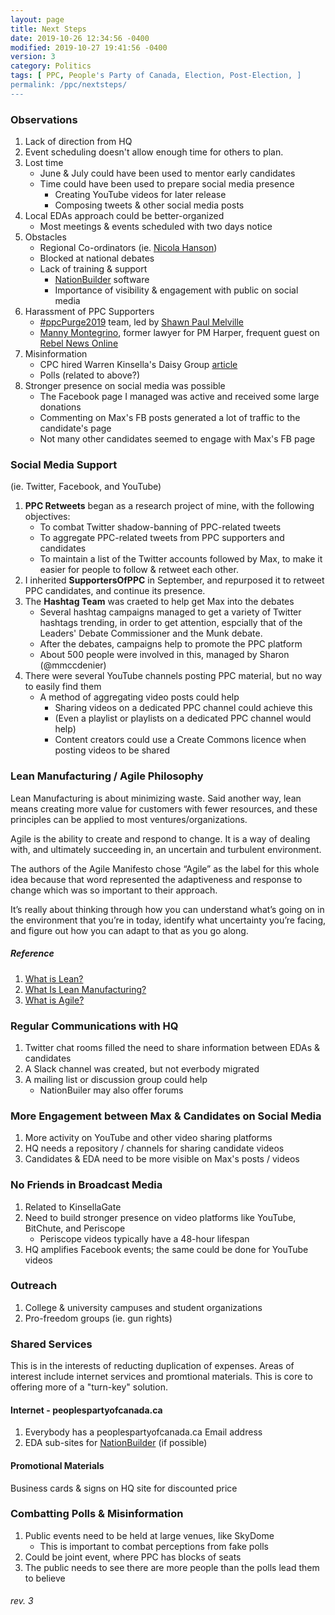 ```yaml
---
layout: page
title: Next Steps
date: 2019-10-26 12:34:56 -0400
modified: 2019-10-27 19:41:56 -0400
version: 3
category: Politics
tags: [ PPC, People's Party of Canada, Election, Post-Election, ]
permalink: /ppc/nextsteps/
---
```

### Observations
1. Lack of direction from HQ
2. Event scheduling doesn't allow enough time for others to plan.
2. Lost time
    - June & July could have been used to mentor early candidates
    - Time could have been used to prepare social media presence
        - Creating YouTube videos for later release
        - Composing tweets & other social media posts
2. Local EDAs approach could be better-organized
    - Most meetings & events scheduled with two days notice
2. Obstacles
    - Regional Co-ordinators (ie. [Nicola Hanson][1])
    - Blocked at national debates
    - Lack of training & support
        - [NationBuilder][12] software
        - Importance of visibility & engagement with public on social media
2. Harassment of PPC Supporters
    - [#ppcPurge2019][6] team, led by [Shawn Paul Melville][2]
    - [Manny Montegrino][3], former lawyer for PM Harper, frequent guest on [Rebel News Online][7]
2. Misinformation
    - CPC hired Warren Kinsella's Daisy Group [article][10]
    - Polls (related to above?)
2. Stronger presence on social media was possible
	- The Facebook page I managed was active and received some large donations
	- Commenting on Max's FB posts generated a lot of traffic to the candidate's page
	- Not many other candidates seemed to engage with Max's FB page

### Social Media Support
(ie. Twitter, Facebook, and YouTube)
1. **PPC Retweets** began as a research project of mine, with the following objectives:
	- To combat Twitter shadow-banning of PPC-related tweets
	- To aggregate PPC-related tweets from PPC supporters and candidates
	- To maintain a list of the Twitter accounts followed by Max, to make it easier for people to follow & retweet each other.
2. I inherited **SupportersOfPPC** in September, and repurposed it to retweet PPC candidates, and continue its presence.
2. The **Hashtag Team** was craeted to help get Max into the debates
	- Several hashtag campaigns managed to get a variety of Twitter hashtags trending, in order to get attention, espcially that of the Leaders' Debate Commissioner and the Munk debate.
	- After the debates, campaigns help to promote the PPC platform
	- About 500 people were involved in this, managed by Sharon (@mmccdenier)
2. There were several YouTube channels posting PPC material, but no way to easily find them
	- A method of aggregating video posts could help
		- Sharing videos on a dedicated PPC channel could achieve this
		- (Even a playlist or playlists on a dedicated PPC channel would help)
		- Content creators could use a Create Commons licence when posting videos to be shared

### Lean Manufacturing / Agile Philosophy
Lean Manufacturing is about minimizing waste.  Said another way, lean means
creating more value for customers with fewer resources, and these principles
can be applied to most ventures/organizations.

Agile is the ability to create and respond to change. It is a way of dealing with,
and ultimately succeeding in, an uncertain and turbulent environment.

The authors of the Agile Manifesto chose “Agile” as the label for this whole idea
because that word represented the adaptiveness and response to change which was so
important to their approach.

It’s really about thinking through how you can understand what’s going on in the
environment that you’re in today, identify what uncertainty you’re facing, and
figure out how you can adapt to that as you go along.

##### Reference
1. [What is Lean?][9]
2. [What Is Lean Manufacturing?][8]
2. [What is Agile?][11]

### Regular Communications with HQ
1. Twitter chat rooms filled the need to share information between EDAs & candidates
2. A Slack channel was created, but not everbody migrated
2. A mailing list or discussion group could help
	- NationBuiler may also offer forums

### More Engagement between Max & Candidates on Social Media
1. More activity on YouTube and other video sharing platforms
2. HQ needs a repository / channels for sharing candidate videos
2. Candidates & EDA need to be more visible on Max's posts / videos

### No Friends in Broadcast Media
1. Related to KinsellaGate
2. Need to build stronger presence on video platforms like YouTube, BitChute, and Periscope
	- Periscope videos typically have a 48-hour lifespan
2. HQ amplifies Facebook events; the same could be done for YouTube videos

### Outreach
1. College & university campuses and student organizations
2. Pro-freedom groups (ie. gun rights)

### Shared Services
This is in the interests of reducting duplication of expenses.  Areas of interest
include internet services and promtional materials.  This is core to offering more
of a "turn-key" solution.

#### Internet - peoplespartyofcanada.ca
1. Everybody has a peoplespartyofcanada.ca Email address
2. EDA sub-sites for [NationBuilder][12] (if possible)

#### Promotional Materials
Business cards & signs on HQ site for discounted price

### Combatting Polls & Misinformation
1. Public events need to be held at large venues, like SkyDome
	- This is important to combat perceptions from fake polls
2. Could be joint event, where PPC has blocks of seats
2. The public needs to see there are more people than the polls lead them to believe



###### rev. 3

[1]: https://youtu.be/ybGAcA3lz7k
[2]: https://shawnpaulmelville.com/blog
[3]: https://www.twitter.com/@manny_ottawa
[4]: https://twitter.com/TrudeauMustGo19/status/1187836985345478657
[5]: https://scholars.wlu.ca/cgi/viewcontent.cgi?article=1012&context=soci_faculty
[6]: https://twitter.com/hashtag/ppcPurge2019
[7]: https://www.youtube.com/channel/UCGy6uV7yqGWDeUWTZzT3ZEg/search?query=Manny
[8]: https://www.projectmanager.com/blog/what-is-lean-manufacturing
[9]: https://www.lean.org/WhatsLean/
[10]: https://archive.fo/LUWYz#selection-2301.36-2301.37
[11]: https://www.agilealliance.org/agile101/
[12]: http://www.nationbuilder.com

